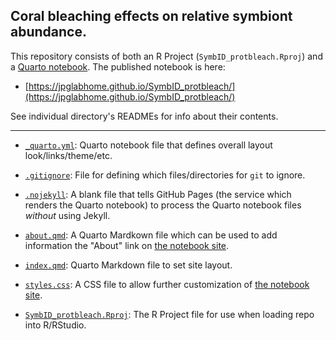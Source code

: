 ## Coral bleaching effects on relative symbiont abundance.

This repository consists of both an R Project (`SymbID_protbleach.Rproj`) and a [Quarto notebook](https://quarto.org/docs/get-started/hello/rstudio.html). The published notebook is here:

- [https://jpglabhome.github.io/SymbID_protbleach/](https://jpglabhome.github.io/SymbID_protbleach/)

See individual directory's READMEs for info about their contents.

---

- [`_quarto.yml`](https://github.com/JPGLABHOME/SymbID_protbleach/blob/main/_quarto.yml): Quarto notebook file that defines overall layout look/links/theme/etc.

- [`.gitignore`](https://github.com/JPGLABHOME/SymbID_protbleach/blob/main/.gitignore): File for defining which files/directories for `git` to ignore.

- [`.nojekyll`](https://github.com/JPGLABHOME/SymbID_protbleach/blob/main/.nojekyll): A blank file that tells GitHub Pages (the service which renders the Quarto notebook) to process the Quarto notebook files _without_ using Jekyll.

- [`about.qmd`](https://github.com/JPGLABHOME/SymbID_protbleach/blob/main/about.qmd): A Quarto Mardkown file which can be used to add information the "About" link on [the notebook site](https://jpglabhome.github.io/SymbID_protbleach/).

- [`index.qmd`](https://github.com/JPGLABHOME/SymbID_protbleach/blob/main/index.qmd): Quarto Markdown file to set site layout.

- [`styles.css`](https://github.com/JPGLABHOME/SymbID_protbleach/blob/main/styles.css): A CSS file to allow further customization of [the notebook site](https://jpglabhome.github.io/SymbID_protbleach/).

- [`SymbID_protbleach.Rproj`](https://github.com/JPGLABHOME/SymbID_protbleach/blob/main/SymbID_protbleach.Rproj): The R Project file for use when loading repo into R/RStudio.